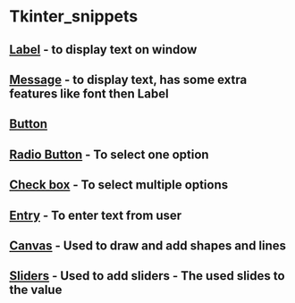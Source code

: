 # Tkinter_snippets
## [Label](https://github.com/hardikkamboj/Tkinter_snippets/blob/main/Labels.py) - to display text on window
## [Message](https://github.com/hardikkamboj/Tkinter_snippets/blob/main/Message.py) - to display text, has some extra features like font then Label
## [Button](https://github.com/hardikkamboj/Tkinter_snippets/blob/main/buttons.py)
## [Radio Button](https://github.com/hardikkamboj/Tkinter_snippets/blob/main/radiobuttons.py) - To select one option
## [Check box](https://github.com/hardikkamboj/Tkinter_snippets/blob/main/Checkbox.py) - To select multiple options
## [Entry](https://github.com/hardikkamboj/Tkinter_snippets/blob/main/Entry.py) - To enter text from user
## [Canvas](https://github.com/hardikkamboj/Tkinter_snippets/blob/main/Canvas.py) - Used to draw and add shapes and lines
## [Sliders](https://github.com/hardikkamboj/Tkinter_snippets/blob/main/slider.py) - Used to add sliders - The used slides to the value




